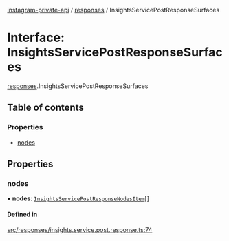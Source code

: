 [instagram-private-api](../../README.md) / [responses](../../modules/responses.md) / InsightsServicePostResponseSurfaces

# Interface: InsightsServicePostResponseSurfaces

[responses](../../modules/responses.md).InsightsServicePostResponseSurfaces

## Table of contents

### Properties

- [nodes](InsightsServicePostResponseSurfaces.md#nodes)

## Properties

### nodes

• **nodes**: [`InsightsServicePostResponseNodesItem`](InsightsServicePostResponseNodesItem.md)[]

#### Defined in

[src/responses/insights.service.post.response.ts:74](https://github.com/Nerixyz/instagram-private-api/blob/b3351b9/src/responses/insights.service.post.response.ts#L74)

